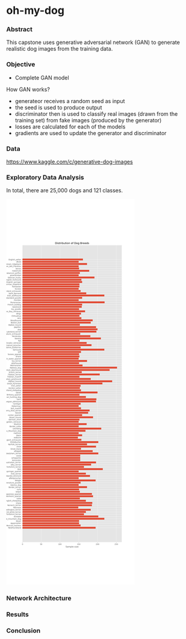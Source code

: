 # oh-my-dog

### Abstract

This capstone uses generative adversarial network (GAN) to generate realistic dog images from the training data. 

### Objective

* Complete GAN model

How GAN works?

* generateor receives a random seed as input
* the seed is used to produce output
* discriminator then is used to classify real images (drawn from the training set) from fake images (produced by the generator)
* losses are calculated for each of the models
* gradients are used to update the generator and discriminator

### Data

https://www.kaggle.com/c/generative-dog-images

### Exploratory Data Analysis

In total, there are 25,000 dogs and 121 classes.

![](./figures/dog_breed_distribution.png)    

### Network Architecture

### Results

### Conclusion

